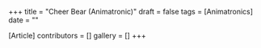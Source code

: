 +++
title = "Cheer Bear (Animatronic)"
draft = false
tags = [Animatronics]
date = ""

[Article]
contributors = []
gallery = []
+++